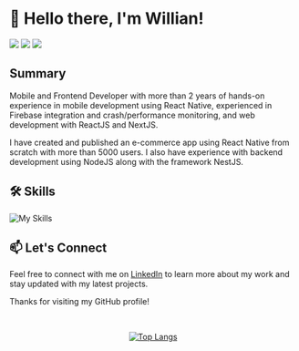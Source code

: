 # 👋 Hello there, I'm Willian!

<div> 
     <a href="https://instagram.com/willperes_" target="_blank"><img src="https://img.shields.io/badge/-Instagram-%23E4405F?style=for-the-badge&logo=instagram&logoColor=white" target="_blank"></a> 
     <a href = "mailto:will.peres@outlook.com"><img src="https://img.shields.io/badge/Microsoft_Outlook-0078D4?style=for-the-badge&logo=microsoft-outlook&logoColor=white" target="_blank"></a>
     <a href="https://www.linkedin.com/in/willian-peres-de-oliveira" target="_blank"><img src="https://img.shields.io/badge/-LinkedIn-%230077B5?style=for-the-badge&logo=linkedin&logoColor=white" target="_blank"></a>
 </div>

## Summary

Mobile and Frontend Developer with more than 2 years of hands-on experience in mobile development using React Native, experienced in Firebase integration and crash/performance monitoring, and web development with ReactJS and NextJS.

I have created and published an e-commerce app using React Native from scratch with more than 5000 users. I also have experience with backend development using NodeJS along with the framework NestJS.

## 🛠️ Skills

![My Skills](https://skillicons.dev/icons?i=ts,react,swift,dart,flutter,jest,nodejs,nestjs,postgres,rabbitmq)

## 📫 Let's Connect

Feel free to connect with me on [LinkedIn](https://www.linkedin.com/in/willian-peres-de-oliveira/) to learn more about my work and stay updated with my latest projects.

Thanks for visiting my GitHub profile!

<br>

<div align='center'>
  
  [![Top Langs](https://github-readme-stats.vercel.app/api/top-langs/?username=willperes&layout=compact&theme=omni)](https://github.com/anuraghazra/github-readme-stats)
</div>
